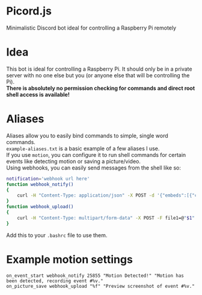 # Picord.js
Minimalistic Discord bot ideal for controlling a Raspberry Pi remotely

# Idea
This bot is ideal for controlling a Raspberry Pi. It should only be in a private server with no one else but you (or anyone else that will be controlling the Pi).  
**There is absolutely no permission checking for commands and direct root shell access is available!**

# Aliases
Aliases allow you to easily bind commands to simple, single word commands.  
`example-aliases.txt` is a basic example of a few aliases I use.  
If you use `motion`, you can configure it to run shell commands for certain events like detecting motion or saving a picture/video.  
Using webhooks, you can easily send messages from the shell like so:
```sh
notification='webhook url here'
function webhook_notify()
{
    curl -H "Content-Type: application/json" -X POST -d '{"embeds":[{"color":'"$1"',"title":"'"$2"'","description":"'"$3"'"}]}' "$notification"
}
function webhook_upload()
{
    curl -H "Content-Type: multipart/form-data" -X POST -F file1=@"$1" -F content="$2" "$notification"
}
```
Add this to your `.bashrc` file to use them.

# Example motion settings
```
on_event_start webhook_notify 25855 "Motion Detected!" "Motion has been detected, recording event #%v."
on_picture_save webhook_upload "%f" "Preview screenshot of event #%v."
```
